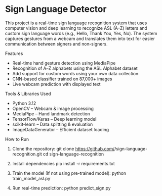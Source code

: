# Sign Language Detector
This project is a real-time sign language recognition system that uses computer vision and deep learning to recognize ASL (A–Z) letters and custom sign language words (e.g., Hello, Thank You, Yes, No).
The system captures gestures from a webcam and translates them into text for easier communication between signers and non-signers.

Features
- Real-time hand gesture detection using MediaPipe
- Recognition of A–Z alphabets using the ASL Alphabet dataset
- Add support for custom words using your own data collection
- CNN-based classifier trained on 87,000+ images
- Live webcam prediction with displayed text

Tools & Libraries Used
- Python 3.12
- OpenCV – Webcam & image processing
- MediaPipe – Hand landmark detection
- TensorFlow/Keras – Deep learning model
- scikit-learn – Data splitting & evaluation
- ImageDataGenerator – Efficient dataset loading

How to Run
1. Clone the repository:
git clone https://github.com/<your-username>/sign-language-recognition.git
cd sign-language-recognition

2. Install dependencies
   pip install -r requirements.txt

3. Train the model (If not using pre-trained model): python train_model_asl.py
4. Run real-time prediction: python predict_sign.py
